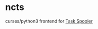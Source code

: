 ncts
====

curses/python3 frontend for [Task Spooler](http://vicerveza.homeunix.net/~viric/soft/ts/)